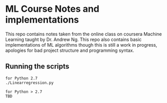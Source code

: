 # ML Course Notes and implementations

This repo contains notes taken from the online class on coursera Machine Learning taught by Dr. Andrew Ng. This repo also contains
basic implementations of ML algorithms though this is still a work in progress, apologies for bad project structure and programming syntax.

## Running the scripts
```
for Python 2.7
./Linearregression.py

for Python > 2.7
TBD
```